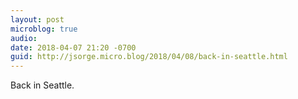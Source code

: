 ```yaml
---
layout: post
microblog: true
audio: 
date: 2018-04-07 21:20 -0700
guid: http://jsorge.micro.blog/2018/04/08/back-in-seattle.html
---
```

Back in Seattle.
